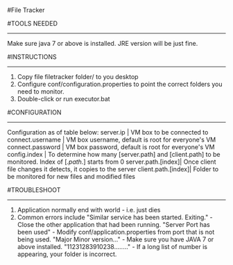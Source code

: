 #File Tracker

#TOOLS NEEDED
************
Make sure java 7 or above is installed. JRE version will be just fine.

#INSTRUCTIONS
************
1) Copy file filetracker folder/ to you desktop
2) Configure conf/configuration.properties to point the correct folders you need to monitor.
3) Double-click or run executor.bat


#CONFIGURATION
****
Configuration as of table below:
server.ip          | VM box to be connected to
connect.username   | VM box username, default is root for everyone's VM
connect.password   | VM box password, default is root for everyone's VM
config.index       | To determine how many [server.path] and [client.path] to be monitored. Index of [*.path.*] starts from 0
server.path.[index]| Once client file changes it detects, it copies to the server
client.path.[index]| Folder to be monitored for new files and modified files

#TROUBLESHOOT
****
1) Application normally end with world - i.e. just dies
2) Common errors include
   "Similar service has been started. Exiting." - Close the other application that had been running.
   "Server Port has been used" - Modify conf/application.properties from port that is not being used.
   "Major Minor version..." - Make sure you have JAVA 7 or above installed.
   "11231283910238........" - If a long list of number is appearing, your folder is incorrect.
